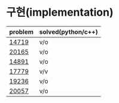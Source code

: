 # 구현(implementation)

|problem|solved(python/c++)|
|---|---|
|[14719](https://www.acmicpc.net/problem/14719)|v/o|
|[20165](https://www.acmicpc.net/problem/20165)|v/o|
|[14891](https://www.acmicpc.net/problem/14891)|v/o|
|[17779](https://www.acmicpc.net/problem/17779)|v/v|
|[19236](https://www.acmicpc.net/problem/19236)|v/o|
|[20057](https://www.acmicpc.net/problem/20057)|v/o|
